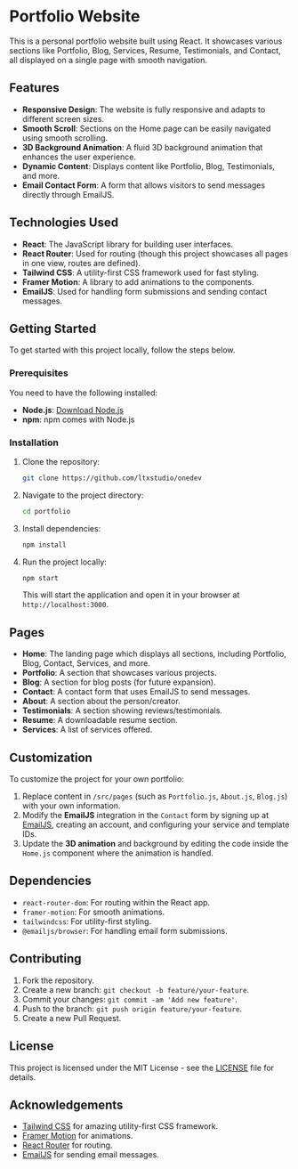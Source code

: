 # Portfolio Website

This is a personal portfolio website built using React. It showcases various sections like Portfolio, Blog, Services, Resume, Testimonials, and Contact, all displayed on a single page with smooth navigation.

## Features

- **Responsive Design**: The website is fully responsive and adapts to different screen sizes.
- **Smooth Scroll**: Sections on the Home page can be easily navigated using smooth scrolling.
- **3D Background Animation**: A fluid 3D background animation that enhances the user experience.
- **Dynamic Content**: Displays content like Portfolio, Blog, Testimonials, and more.
- **Email Contact Form**: A form that allows visitors to send messages directly through EmailJS.

## Technologies Used

- **React**: The JavaScript library for building user interfaces.
- **React Router**: Used for routing (though this project showcases all pages in one view, routes are defined).
- **Tailwind CSS**: A utility-first CSS framework used for fast styling.
- **Framer Motion**: A library to add animations to the components.
- **EmailJS**: Used for handling form submissions and sending contact messages.

## Getting Started

To get started with this project locally, follow the steps below.

### Prerequisites

You need to have the following installed:

- **Node.js**: [Download Node.js](https://nodejs.org/)
- **npm**: npm comes with Node.js

### Installation

1. Clone the repository:
   ```bash
   git clone https://github.com/ltxstudio/onedev
   ```

2. Navigate to the project directory:
   ```bash
   cd portfolio
   ```

3. Install dependencies:
   ```bash
   npm install
   ```

4. Run the project locally:
   ```bash
   npm start
   ```

   This will start the application and open it in your browser at `http://localhost:3000`.

## Pages

- **Home**: The landing page which displays all sections, including Portfolio, Blog, Contact, Services, and more.
- **Portfolio**: A section that showcases various projects.
- **Blog**: A section for blog posts (for future expansion).
- **Contact**: A contact form that uses EmailJS to send messages.
- **About**: A section about the person/creator.
- **Testimonials**: A section showing reviews/testimonials.
- **Resume**: A downloadable resume section.
- **Services**: A list of services offered.

## Customization

To customize the project for your own portfolio:

1. Replace content in `/src/pages` (such as `Portfolio.js`, `About.js`, `Blog.js`) with your own information.
2. Modify the **EmailJS** integration in the `Contact` form by signing up at [EmailJS](https://www.emailjs.com/), creating an account, and configuring your service and template IDs.
3. Update the **3D animation** and background by editing the code inside the `Home.js` component where the animation is handled.

## Dependencies

- `react-router-dom`: For routing within the React app.
- `framer-motion`: For smooth animations.
- `tailwindcss`: For utility-first styling.
- `@emailjs/browser`: For handling email form submissions.

## Contributing

1. Fork the repository.
2. Create a new branch: `git checkout -b feature/your-feature`.
3. Commit your changes: `git commit -am 'Add new feature'`.
4. Push to the branch: `git push origin feature/your-feature`.
5. Create a new Pull Request.

## License

This project is licensed under the MIT License - see the [LICENSE](LICENSE) file for details.

## Acknowledgements

- [Tailwind CSS](https://tailwindcss.com/) for amazing utility-first CSS framework.
- [Framer Motion](https://www.framer.com/motion/) for animations.
- [React Router](https://reactrouter.com/) for routing.
- [EmailJS](https://www.emailjs.com/) for sending email messages.
